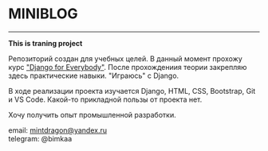 # MINIBLOG
____
**This is traning project**   
  
Репозиторий создан для учебных целей. В данный момент прохожу курс ["Django for Everybody"](https://www.coursera.org/specializations/django). После прохождениия теории закрепляю здесь практические навыки. "Играюсь" с Django.   
   
В ходе реализации проекта изучается Django, HTML, CSS, Bootstrap, Git и VS Code. Какой-то прикладной пользы от проекта нет.  
   
Хочу получить опыт промышленной разработки.   
 
email: mintdragon@yandex.ru   
telegram: @bimkaa